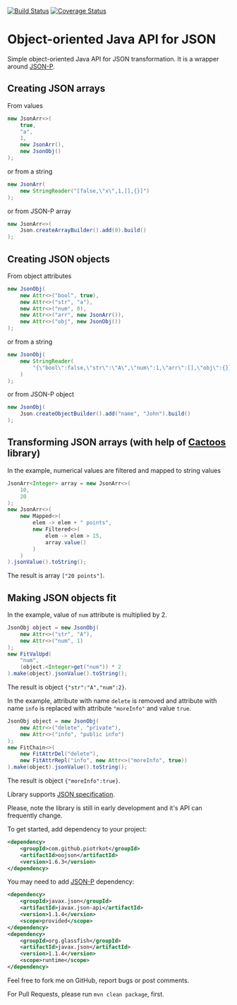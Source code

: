 [![Build Status](https://travis-ci.org/piotrkot/oojson.svg?branch=master)](https://travis-ci.org/piotrkot/oojson)
[![Coverage Status](https://coveralls.io/repos/github/piotrkot/oojson/badge.svg?branch=master)](https://coveralls.io/github/piotrkot/oojson?branch=master)

# Object-oriented Java API for JSON

Simple object-oriented Java API for JSON transformation. It is a wrapper around
[JSON-P](https://javaee.github.io/jsonp/).

## Creating JSON arrays

From values

```java
new JsonArr<>(
    true,
    "a",
    1,
    new JsonArr(),
    new JsonObj()
);
```

or from a string

```java
new JsonArr(
    new StringReader("[false,\"x\",1,[],{}]")
);
```

or from JSON-P array

```java
new JsonArr<>(
    Json.createArrayBuilder().add(0).build()
);
```

## Creating JSON objects

From object attributes

```java
new JsonObj(
    new Attr<>("bool", true),
    new Attr<>("str", "a"),
    new Attr<>("num", 0),
    new Attr<>("arr", new JsonArr()),
    new Attr<>("obj", new JsonObj())
);
```

or from a string

```java
new JsonObj(
    new StringReader(
        "{\"bool\":false,\"str\":\"A\",\"num\":1,\"arr\":[],\"obj\":{}}"
    )
);
```

or from JSON-P object

```java
new JsonObj(
    Json.createObjectBuilder().add("name", "John").build()
);
```

## Transforming JSON arrays (with help of [Cactoos](http://www.cactoos.org/) library)

In the example, numerical values are filtered and mapped to string values

```java
JsonArr<Integer> array = new JsonArr<>(
    10,
    20
);
new JsonArr<>(
    new Mapped<>(
        elem -> elem + " points",
        new Filtered<>(
            elem -> elem > 15,
            array.value()
        )
    )
).jsonValue().toString();
```

The result is array `["20 points"]`.

## Making JSON objects fit

In the example, value of `num` attribute is multiplied by 2.

```java
JsonObj object = new JsonObj(
    new Attr<>("str", "A"),
    new Attr<>("num", 1)
);
new FitValUpd(
    "num",
    (object.<Integer>get("num")) * 2
).make(object).jsonValue().toString();
```

The result is object `{"str":"A","num":2}`.

In the example, attribute with name `delete` is removed and attribute
with name `info` is replaced with attribute `"moreInfo"` and value `true`.

```java
JsonObj object = new JsonObj(
    new Attr<>("delete", "private"),
    new Attr<>("info", "public info")
);
new FitChain<>(
    new FitAttrDel("delete"),
    new FitAttrRepl("info", new Attr<>("moreInfo", true))
).make(object).jsonValue().toString();
```

The result is object `{"moreInfo":true}`.

Library supports [JSON specification](https://json.org/).

Please, note the library is still in early development and it's API can
frequently change.

To get started, add dependency to your project:
```xml
<dependency>
    <groupId>com.github.piotrkot</groupId>
    <artifactId>oojson</artifactId>
    <version>1.6.3</version>
</dependency>
```

You may need to add [JSON-P](https://javaee.github.io/jsonp/) dependency:
```xml
<dependency>
    <groupId>javax.json</groupId>
    <artifactId>javax.json-api</artifactId>
    <version>1.1.4</version>
    <scope>provided</scope>
</dependency>
<dependency>
    <groupId>org.glassfish</groupId>
    <artifactId>javax.json</artifactId>
    <version>1.1.4</version>
    <scope>runtime</scope>
</dependency>
```

Feel free to fork me on GitHub, report bugs or post comments.

For Pull Requests, please run `mvn clean package`, first.

